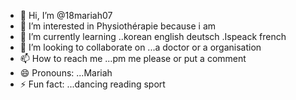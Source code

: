 - 👋 Hi, I’m @18mariah07
- 👀 I’m interested in Physiothérapie because i am 
- 🌱 I’m currently learning ..korean english deutsch .Ispeack french
- 💞️ I’m looking to collaborate on ...a doctor or a organisation 
- 📫 How to reach me ...pm me please  or put a comment 
- 😄 Pronouns: ...Mariah 
- ⚡ Fun fact: ...dancing reading sport 

<!---
18mariah07/18mariah07 is a ✨ special ✨ repository because its `README.md` (this file) appears on your GitHub profile.
You can click the Preview link to take a look at your changes.
--->
